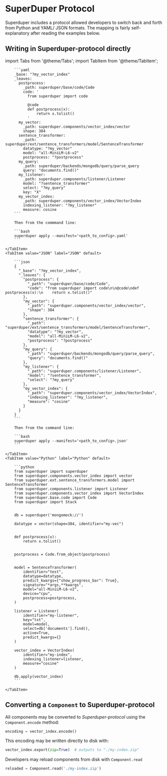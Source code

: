 # SuperDuper Protocol

Superduper includes a protocol allowed developers to switch back and forth from Python and YAML/ JSON formats.
The mapping is fairly self-explanatory after reading the examples below.

## Writing in Superduper-protocol directly

import Tabs from '@theme/Tabs';
import TabItem from '@theme/TabItem';

<Tabs>
    <TabItem value="YAML" label="YAML" default>

        ```yaml
        _base: "?my_vector_index"
        _leaves:
          postprocess:
            _path: superduper/base/code/Code
            code: '
              from superduper import code

              @code
              def postprocess(x):
                  return x.tolist()
              '
          my_vector:
            _path: superduper.components/vector_index/vector
            shape: 384
          sentence_transformer:
            _path: superduper/ext/sentence_transformers/model/SentenceTransformer
            datatype: "?my_vector"
            model: "all-MiniLM-L6-v2"
            postprocess: "?postprocess"
          my_query:
            _path: superduper/backends/mongodb/query/parse_query
            query: "documents.find()"
          my_listener:
            _path: superduper.components/listener/Listener
            model: "?sentence_transformer"
            select: "?my_query"
            key: "X"
          my_vector_index:
            _path: superduper.components/vector_index/VectorIndex
            indexing_listener: "?my_listener"
            measure: cosine
        ```

        Then from the commmand line:

        ```bash
        superduper apply --manifest='<path_to_config>.yaml'
        ```

    </TabItem>
    <TabItem value="JSON" label="JSON" default>

        ```json
        {
          "_base": "?my_vector_index",
          "_leaves": {
            "postprocess": {
              "_path": "superduper/base/code/Code",
              "code": "from superduper import code\n\n@code\ndef postprocess(x):\n    return x.tolist()"
            },
            "my_vector": {
              "_path": "superduper.components/vector_index/vector",
              "shape": 384
            },
            "sentence_transformer": {
              "_path": "superduper/ext/sentence_transformers/model/SentenceTransformer",
              "datatype": "?my_vector",
              "model": "all-MiniLM-L6-v2",
              "postprocess": "?postprocess"
            },
            "my_query": {
              "_path": "superduper/backends/mongodb/query/parse_query",
              "query": "documents.find()"
            },
            "my_listener": {
              "_path": "superduper.components/listener/Listener",
              "model": "?sentence_transformer",
              "select": "?my_query"
            },
            "my_vector_index": {
              "_path": "superduper.components/vector_index/VectorIndex",
              "indexing_listener": "?my_listener",
              "measure": "cosine"
            }
          }
        }
        ```

        Then from the command line:

        ```bash
        superduper apply --manifest='<path_to_config>.json'
        ```

    </TabItem>
    <TabItem value="Python" label="Python" default>

        ```python
        from superduper import superduper
        from superduper.components.vector_index import vector
        from superduper.ext.sentence_transformers.model import SentenceTransformer
        from superduper.components.listener import Listener
        from superduper.components.vector_index import VectorIndex
        from superduper.base.code import Code
        from superduper import Stack


        db = superduper('mongomock://')

        datatype = vector(shape=384, identifier="my-vec")


        def postprocess(x):
            return x.tolist()


        postprocess = Code.from_object(postprocess)


        model = SentenceTransformer(
            identifier="test",
            datatype=datatype,
            predict_kwargs={"show_progress_bar": True},
            signature="*args,**kwargs",
            model="all-MiniLM-L6-v2",
            device="cpu",
            postprocess=postprocess,
        )

        listener = Listener(
            identifier="my-listener",
            key="txt",
            model=model,
            select=db['documents'].find(),
            active=True,
            predict_kwargs={}
        )

        vector_index = VectorIndex(
            identifier="my-index",
            indexing_listener=listener,
            measure="cosine"
        )

        db.apply(vector_index)
        ```
      
    </TabItem>
</Tabs>

## Converting a `Component` to Superduper-protocol

All components may be converted to *Superduper-protocol* using the `Component.encode` method:

```python
encoding = vector_index.encode()
```

This encoding may be written directly to disk with:

```python
vector_index.export(zip=True)  # outputs to "./my-index.zip"
```

Developers may reload components from disk with `Component.read`

```python
reloaded = Component.read('./my-index.zip')
```